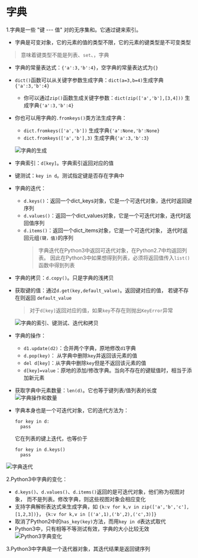 <!--
    作者：华校专
    email: huaxz1986@163.com
**  本文档可用于个人学习目的，不得用于商业目的  **
-->
# 字典
1.字典是一些 "键 --- 值" 对的无序集和。它通过键来索引。

* 字典是可变对象，它的元素的值的类型不限，它的元素的键类型是不可变类型
> 意味着键类型不能是列表、`set`、，字典

* 字典的常量表达式：`{'a':3,'b':4}`，空字典的常量表达式为`{}`
* `dict()`函数可以从关键字参数生成字典：`dict(a=3,b=4)`生成字典`{'a':3,'b':4}`
	* 你可以通过`zip()`函数生成关键字参数：`dict(zip(['a','b'],[3,4]))`
	  生成字典`{'a':3,'b':4}`
* 你也可以用字典的`.fromkeys()`类方法生成字典：
	* `dict.fromkeys(['a','b'])` 生成字典`{'a':None,'b':None}`
	* `dict.fromkeys(['a','b'],3)` 生成字典`{'a':3,'b':3}`

  ![字典的生成](../imgs/python_8_1.JPG)

* 字典索引：`d[key]`。字典索引返回对应的值
* 键测试：`key in d`。测试指定键是否存在字典中
* 字典的迭代：
	* `d.keys()`：返回一个dict_keys对象，它是一个可迭代对象，迭代时返回键序列
	* `d.values()`：返回一个dict_values对象，它是一个可迭代对象，迭代时返回值序列
	* `d.items()`：返回一个dict_items对象，它是一个可迭代对象，
	  迭代时返回元组`(键，值)`的序列
		>字典迭代在Python3中返回可迭代对象，在Python2.7中均返回列表。
		  因此在Python3中如果想得到列表，必须将返回值传入`list()`函数中得到列表
* 字典的拷贝：`d.copy()`。只是字典的浅拷贝
* 获取键的值：通过`d.get(key,default_value)`。返回键对应的值，	若键不存在则返回
  `default_value`
	>对于`d[key]`返回对应的值，如果`key`不存在则抛出`KeyError`异常

  ![字典的索引、键测试、迭代和拷贝](../imgs/python_8_2.JPG)
* 字典的操作：
	* `d1.update(d2)`：合并两个字典，原地修改`d1`字典
	* `d.pop(key)`： 从字典中删除`key`并返回该元素的值
	* `del d[key]`：从字典中删除`key`但是不返回该元素的值
	* `d[key]=value`：原地的添加/修改字典。当向不存在的键赋值时，相当于添加新元素
* 获取字典中元素数量：`len(d)`。它也等于键列表/值列表的长度  
![字典操作和数量](../imgs/python_8_3.JPG)
* 字典本身也是一个可迭代对象，它的迭代方法为：

	```
	for key in d:
	  pass
	```
  它在列表的键上迭代，也等价于

	```
	for key in d.keys()
	  pass
	```
 ![字典迭代](../imgs/python_8_4.JPG)

2.Python3中字典的变化：
	
* `d.keys()`、`d.values()`、`d.items()`返回的是可迭代对象，他们称为视图对象，
  而不是列表。修改字典，则这些视图对象会相应变化
* 支持字典解析表达式来生成字典，如 `{k:v for k,v in zip(['a','b','c'],[1,2,3])}`，
 `{k:v for k,v in [('a',1),('b',2),('c',3)]}`
* 取消了Python2中的`has_key(key)`方法，而用`key in d`表达式取代
* Python3中，只有相等不等测试有效，字典的大小比较无效  
![Python3字典变化](../imgs/python_8_5.JPG)

3.Python3中字典是一个迭代器对象，其迭代结果是返回键序列


	
	
